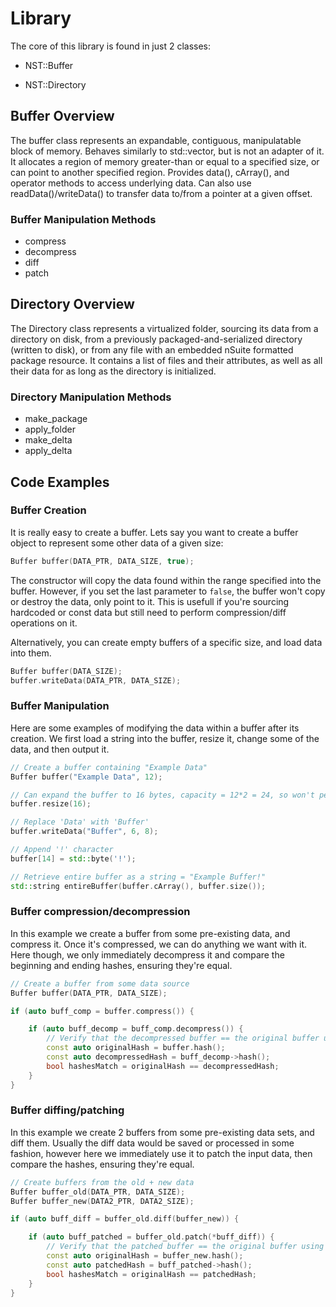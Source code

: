 # Library
The core of this library is found in just 2 classes:
  - NST::Buffer

  - NST::Directory


## Buffer Overview
The buffer class represents an expandable, contiguous, manipulatable block of memory.
Behaves similarly to std::vector, but is not an adapter of it.
It allocates a region of memory greater-than or equal to a specified size, or can point to another specified region.
Provides data(), cArray(), and operator[]() methods to access underlying data. Can also use readData()/writeData() to transfer data to/from a pointer at a given offset.


### Buffer Manipulation Methods
- compress
- decompress
- diff
- patch


## Directory Overview
The Directory class represents a virtualized folder, sourcing its data from a directory on disk, from a previously packaged-and-serialized directory (written to disk), or from any file with an embedded nSuite formatted package resource.
It contains a list of files and their attributes, as well as all their data for as long as the directory is initialized.


### Directory Manipulation Methods
- make_package
- apply_folder
- make_delta
- apply_delta


## Code Examples

### Buffer Creation
It is really easy to create a buffer.
Lets say you want to create a buffer object to represent some other data of a given size:

```c++
Buffer buffer(DATA_PTR, DATA_SIZE, true);
```

The constructor will copy the data found within the range specified into the buffer.
However, if  you set the last parameter to `false`, the buffer won't copy or destroy the data, only point to it.
This is usefull if you're sourcing hardcoded or const data but still need to perform compression/diff operations on it.

Alternatively, you can create empty buffers of a specific size, and load data into them.

```c++
Buffer buffer(DATA_SIZE);
buffer.writeData(DATA_PTR, DATA_SIZE);
```


### Buffer Manipulation
Here are some examples of modifying the data within a buffer after its creation.
We first load a string into the buffer, resize it, change some of the data, and then output it.

```c++
// Create a buffer containing "Example Data"
Buffer buffer("Example Data", 12);

// Can expand the buffer to 16 bytes, capacity = 12*2 = 24, so won't perform new alloc + copy
buffer.resize(16);

// Replace 'Data' with 'Buffer'
buffer.writeData("Buffer", 6, 8);

// Append '!' character
buffer[14] = std::byte('!');

// Retrieve entire buffer as a string = "Example Buffer!"
std::string entireBuffer(buffer.cArray(), buffer.size());
```

### Buffer compression/decompression
In this example we create a buffer from some pre-existing data, and compress it.
Once it's compressed, we can do anything we want with it.
Here though, we only immediately decompress it and compare the beginning and ending hashes, ensuring they're equal.

```c++
// Create a buffer from some data source
Buffer buffer(DATA_PTR, DATA_SIZE);

if (auto buff_comp = buffer.compress()) {

    if (auto buff_decomp = buff_comp.decompress()) {
        // Verify that the decompressed buffer == the original buffer using hashes
        const auto originalHash = buffer.hash();
        const auto decompressedHash = buff_decomp->hash();
        bool hashesMatch = originalHash == decompressedHash;
    }
}
```


### Buffer diffing/patching
In this example we create 2 buffers from some pre-existing data sets, and diff them.
Usually the diff data would be saved or processed in some fashion, however here we immediately use it to patch the input data, then compare the hashes, ensuring they're equal.

```c++
// Create buffers from the old + new data
Buffer buffer_old(DATA_PTR, DATA_SIZE);
Buffer buffer_new(DATA2_PTR, DATA2_SIZE);

if (auto buff_diff = buffer_old.diff(buffer_new)) {

    if (auto buff_patched = buffer_old.patch(*buff_diff)) {
        // Verify that the patched buffer == the original buffer using hashes
        const auto originalHash = buffer_new.hash();
        const auto patchedHash = buff_patched->hash();
        bool hashesMatch = originalHash == patchedHash;
    }
}
```
